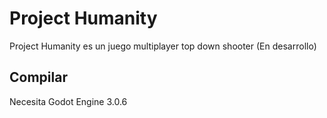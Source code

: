 # Project Humanity
Project Humanity es un juego multiplayer top down shooter (En desarrollo)

## Compilar

Necesita Godot Engine 3.0.6
